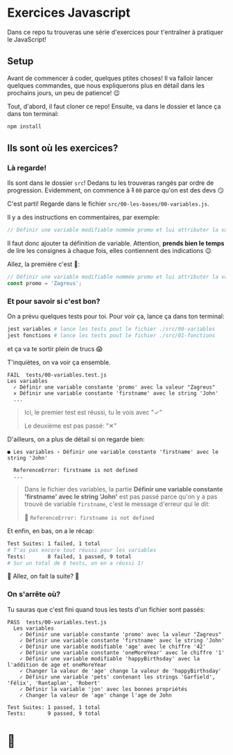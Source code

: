 # Exercices Javascript

Dans ce repo tu trouveras une série d'exercices pour t'entraîner à pratiquer le JavaScript!

## Setup

Avant de commencer à coder, quelques ptites choses!
Il va falloir lancer quelques commandes, que nous expliquerons plus en détail dans les prochains jours, un peu de patience! 😉

Tout, d'abord, il faut cloner ce repo! Ensuite, va dans le dossier et lance ça dans ton terminal:

```bash
npm install
```

## Ils sont où les exercices?

### Là regarde!

Ils sont dans le dossier `src`! Dedans tu les trouveras rangés par ordre de progression. Evidemment, on commence à ~~1~~ `00` parce qu'on est des devs 😏

C'est parti! Regarde dans le fichier `src/00-les-bases/00-variables.js`.

Il y a des instructions en commentaires, par exemple:

```js
// Définir une variable modifiable nommée promo et lui attributer la valeur "Zagreus"
```

Il faut donc ajouter ta définition de variable. Attention, **prends bien le temps** de lire les consignes à chaque fois, elles contiennent des indications 😉

Allez, la première c'est 🎁:

```js
// Définir une variable modifiable nommée promo et lui attributer la valeur "Zagreus"
const promo = 'Zagreus';
```

### Et pour savoir si c'est bon?

On a prévu quelques tests pour toi. Pour voir ça, lance ça dans ton terminal:

```bash
jest variables # lance les tests pout le fichier ./src/00-variables
jest fonctions # lance les tests pout le fichier ./src/01-fonctions
```

et ça va te sortir plein de trucs 😱

T'inquiètes, on va voir ça ensemble.

```
FAIL  tests/00-variables.test.js
Les variables
  ✓ Définir une variable constante 'promo' avec la valeur "Zagreus"
  ✕ Définir une variable constante 'firstname' avec le string 'John'
  ...
```

> Ici, le premier test est réussi, tu le vois avec "✓"
>
> Le deuxième est pas passé: "✕"

D'ailleurs, on a plus de détail si on regarde bien:

```
● Les variables › Définir une variable constante 'firstname' avec le string 'John'

  ReferenceError: firstname is not defined
  ...
```

> Dans le fichier des variables, la partie **Définir une variable constante 'firstname' avec le string 'John'** est pas passé parce qu'on y a pas trouvé de variable `firstname`, c'est le message d'erreur qui le dit:
>
> 🤖 `ReferenceError: firstname is not defined`

Et enfin, en bas, on a le récap:

```bash
Test Suites: 1 failed, 1 total
# T'as pas encore tout réussi pour les variables
Tests:       8 failed, 1 passed, 9 total
# Sur un total de 8 tests, on en a réussi 1!
```

💪 Allez, on fait la suite? 💪

### On s'arrête où?

Tu sauras que c'est fini quand tous les tests d'un fichier sont passés:
```
PASS  tests/00-variables.test.js
  Les variables
    ✓ Définir une variable constante 'promo' avec la valeur "Zagreus"
    ✓ Définir une variable constante 'firstname' avec le string 'John'
    ✓ Définir une variable modifiable 'age' avec le chiffre '42'
    ✓ Définir une variable constante 'oneMoreYear' avec le chiffre '1'
    ✓ Définir une variable modifiable 'happyBirthsday' avec la l'addition de age et oneMoreYear
    ✓ Changer la valeur de 'age' change la valeur de 'happyBirthsday'
    ✓ Définir une variable 'pets' contenant les strings 'Garfield', 'Félix', 'Rantaplan', 'Robert'
    ✓ Définir la variable 'jon' avec les bonnes propriétés
    ✓ Changer la valeur de 'age' change l'age de John

Test Suites: 1 passed, 1 total
Tests:       9 passed, 9 total
```

# 🤩
